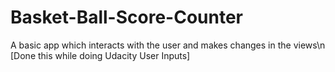 # Basket-Ball-Score-Counter
A basic app which interacts with the user and makes changes in the views\n
[Done this while doing Udacity User Inputs]
